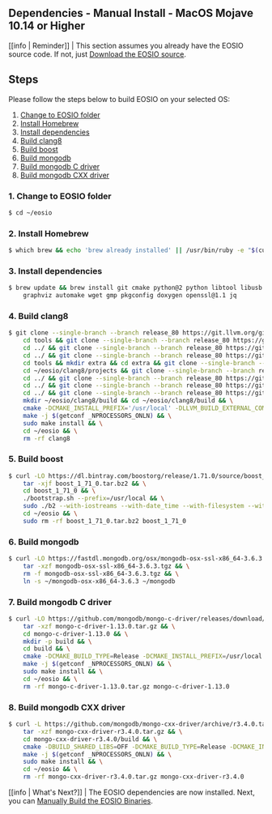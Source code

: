 ## Dependencies - Manual Install - MacOS Mojave 10.14 or Higher

[[info | Reminder]]
| This section assumes you already have the EOSIO source code. If not, just [Download the EOSIO source](../../../../01_build-from-source/01_download-eosio-source.md).

## Steps

Please follow the steps below to build EOSIO on your selected OS:

1. [Change to EOSIO folder](#1-change-to-eosio-folder)
2. [Install Homebrew](#2-install-homebrew)
3. [Install dependencies](#3-install-dependencies)
4. [Build clang8](#4-build-clang8)
5. [Build boost](#5-build-boost)
6. [Build mongodb](#6-build-mongodb)
7. [Build mongodb C driver](#7-build-mongodb-c-driver)
8. [Build mongodb CXX driver](#8-build-mongodb-cxx-driver)

### 1. Change to EOSIO folder
```sh
$ cd ~/eosio
```

### 2. Install Homebrew

```sh
$ which brew && echo 'brew already installed' || /usr/bin/ruby -e "$(curl -fsSL https://raw.githubusercontent.com/Homebrew/install/master/install)"
```

### 3. Install dependencies

```sh
$ brew update && brew install git cmake python@2 python libtool libusb \
    graphviz automake wget gmp pkgconfig doxygen openssl@1.1 jq
```

<!--
### 4. download eosio
```sh
mkdir -p ~/eosio && cd ~/eosio
git clone --recursive --single-branch -b release/2.0.x https://github.com/EOSIO/eos.git
```
-->

### 4. Build clang8
```sh
$ git clone --single-branch --branch release_80 https://git.llvm.org/git/llvm.git clang8 && cd clang8 && git checkout 18e41dc && \
    cd tools && git clone --single-branch --branch release_80 https://git.llvm.org/git/lld.git && cd lld && git checkout d60a035 && \
    cd ../ && git clone --single-branch --branch release_80 https://git.llvm.org/git/polly.git && cd polly && git checkout 1bc06e5 && \
    cd ../ && git clone --single-branch --branch release_80 https://git.llvm.org/git/clang.git clang && cd clang && git checkout a03da8b && \
    cd tools && mkdir extra && cd extra && git clone --single-branch --branch release_80 https://git.llvm.org/git/clang-tools-extra.git && cd clang-tools-extra && git checkout 6b34834 && \
    cd ~/eosio/clang8/projects && git clone --single-branch --branch release_80 https://git.llvm.org/git/libcxx.git && cd libcxx && git checkout 1853712 && \
    cd ../ && git clone --single-branch --branch release_80 https://git.llvm.org/git/libcxxabi.git && cd libcxxabi && git checkout d7338a4 && \
    cd ../ && git clone --single-branch --branch release_80 https://git.llvm.org/git/libunwind.git && cd libunwind && git checkout 57f6739 && \
    cd ../ && git clone --single-branch --branch release_80 https://git.llvm.org/git/compiler-rt.git && cd compiler-rt && git checkout 5bc7979 && \
    mkdir ~/eosio/clang8/build && cd ~/eosio/clang8/build && \
    cmake -DCMAKE_INSTALL_PREFIX='/usr/local' -DLLVM_BUILD_EXTERNAL_COMPILER_RT=ON -DLLVM_BUILD_LLVM_DYLIB=ON -DLLVM_ENABLE_LIBCXX=ON -DLLVM_ENABLE_RTTI=ON -DLLVM_INCLUDE_DOCS=OFF -DLLVM_OPTIMIZED_TABLEGEN=ON -DLLVM_TARGETS_TO_BUILD=X86 -DCMAKE_BUILD_TYPE=Release .. && \
    make -j $(getconf _NPROCESSORS_ONLN) && \
    sudo make install && \
    cd ~/eosio && \
    rm -rf clang8
```

### 5. Build boost
```sh
$ curl -LO https://dl.bintray.com/boostorg/release/1.71.0/source/boost_1_71_0.tar.bz2 && \
    tar -xjf boost_1_71_0.tar.bz2 && \
    cd boost_1_71_0 && \
    ./bootstrap.sh --prefix=/usr/local && \
    sudo ./b2 --with-iostreams --with-date_time --with-filesystem --with-system --with-program_options --with-chrono --with-test -q -j$(getconf _NPROCESSORS_ONLN) install && \
    cd ~/eosio && \
    sudo rm -rf boost_1_71_0.tar.bz2 boost_1_71_0
```

### 6. Build mongodb

```sh
$ curl -LO https://fastdl.mongodb.org/osx/mongodb-osx-ssl-x86_64-3.6.3.tgz && \
    tar -xzf mongodb-osx-ssl-x86_64-3.6.3.tgz && \
    rm -f mongodb-osx-ssl-x86_64-3.6.3.tgz && \
    ln -s ~/mongodb-osx-x86_64-3.6.3 ~/mongodb
```

### 7. Build mongodb C driver
```sh
$ curl -LO https://github.com/mongodb/mongo-c-driver/releases/download/1.13.0/mongo-c-driver-1.13.0.tar.gz && \
    tar -xzf mongo-c-driver-1.13.0.tar.gz && \
    cd mongo-c-driver-1.13.0 && \
    mkdir -p build && \
    cd build && \
    cmake -DCMAKE_BUILD_TYPE=Release -DCMAKE_INSTALL_PREFIX=/usr/local -DENABLE_BSON=ON -DENABLE_SSL=DARWIN -DENABLE_AUTOMATIC_INIT_AND_CLEANUP=OFF -DENABLE_STATIC=ON -DENABLE_ICU=OFF -DENABLE_SASL=OFF -DENABLE_SNAPPY=OFF .. && \
    make -j $(getconf _NPROCESSORS_ONLN) && \
    sudo make install && \
    cd ~/eosio && \
    rm -rf mongo-c-driver-1.13.0.tar.gz mongo-c-driver-1.13.0
```

### 8. Build mongodb CXX driver
```sh
$ curl -L https://github.com/mongodb/mongo-cxx-driver/archive/r3.4.0.tar.gz -o mongo-cxx-driver-r3.4.0.tar.gz && \
    tar -xzf mongo-cxx-driver-r3.4.0.tar.gz && \
    cd mongo-cxx-driver-r3.4.0/build && \
    cmake -DBUILD_SHARED_LIBS=OFF -DCMAKE_BUILD_TYPE=Release -DCMAKE_INSTALL_PREFIX=/usr/local .. && \
    make -j $(getconf _NPROCESSORS_ONLN) && \
    sudo make install && \
    cd ~/eosio && \
    rm -rf mongo-cxx-driver-r3.4.0.tar.gz mongo-cxx-driver-r3.4.0
```

<!--
### 9. build eosio
```sh
$ bash -c "mkdir -p ~/eosio/eos/build && cd ~/eosio/eos/build && cmake -DCMAKE_BUILD_TYPE='Release' -DBUILD_MONGO_DB_PLUGIN=true -DCMAKE_TOOLCHAIN_FILE=~/eosio/eos/.cicd/helpers/clang.make .. && make -j $(getconf _NPROCESSORS_ONLN)"
```
-->

[[info | What's Next?]]
| The EOSIO dependencies are now installed. Next, you can [Manually Build the EOSIO Binaries](../01_eosio-manual-build.md).
